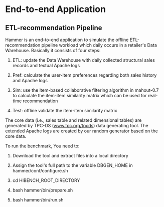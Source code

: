 End-to-end Application
======================

ETL-recommendation Pipeline
----------------------------

Hammer is an end-to-end application to simulate the offline ETL-recommendation pipeline workload which daily occurs in a retailer's Data Warehouse. Basically it consists of four steps:

1.	ETL: update the Data Warehouse with daily collected structural sales records and textual Apache logs

2.	Pref: calculate the user-item preferences regarding both sales history and Apache logs

3.	Sim: use the item-based collaborative filtering algorithm in mahout-0.7 to calculate the item-item similarity matrix which can be used for real-time recommendation

4.	Test: offline validate the item-item similarity matrix

The core data (i.e., sales table and related dimensional tables) are generated by TPC-DS (www.tpc.org/tpcds) data generating tool. The extended Apache logs are created by our random generator based on the core data.

To run the benchmark, You need to:

1.	Download the tool and extract files into a local directory

2.	Assign the tool's full path to the variable DBGEN_HOME in hammer/conf/configure.sh

3.	cd HIBENCH_ROOT_DIRECTORY

4.	bash hammer/bin/prepare.sh

5.	bash hammer/bin/run.sh
